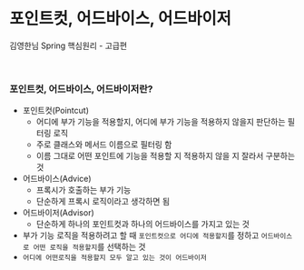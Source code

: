 # 포인트컷, 어드바이스, 어드바이저 
김영한님 Spring 핵심원리 - 고급편

<br>

### 포인트컷, 어드바이스, 어드바이저란?
* 포인트컷(Pointcut)
  * 어디에 부가 기능을 적용할지, 어디에 부가 기능을 적용하지 않을지 판단하는 필터링 로직
  * 주로 클래스와 메서드 이름으로 필터링 함
  * 이름 그대로 어떤 포인트에 기능을 적용할 지 적용하지 않을 지 잘라서 구분하는 것
* 어드바이스(Advice)
  * 프록시가 호출하는 부가 기능
  * 단순하게 프록시 로직이라고 생각하면 됨
* 어드바이저(Advisor)
  * 단순하게 하나의 포인트컷과 하나의 어드바이스를 가지고 있는 것
* 부가 기능 로직을 적용하려고 할 때 `포인트컷으로 어디에 적용할지`를 정하고 `어드바이스로 어떤 로직을 적용할지`를 선택하는 것
* `어디에 어떤로직을 적용할지 모두 알고 있는 것이 어드바이저`
